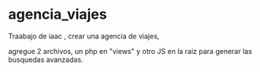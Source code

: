 # agencia_viajes
Traabajo de iaac , crear una agencia de viajes,
<!-- Esto es un repositorio de la agencia de viajes -->
agregue 2 archivos, un php en "views" y otro JS en la raiz para generar las busquedas avanzadas.
